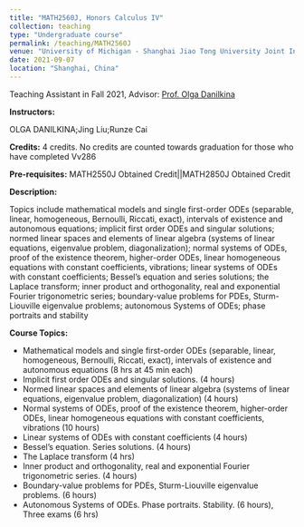 ```yaml
---
title: "MATH2560J, Honors Calculus IV"
collection: teaching
type: "Undergraduate course"
permalink: /teaching/MATH2560J
venue: "University of Michigan - Shanghai Jiao Tong University Joint Institute"
date: 2021-09-07
location: "Shanghai, China"
---
```

Teaching Assistant in Fall 2021, Advisor: [Prof. Olga Danilkina](https://www.nottingham.edu.cn/cn/Science-Engineering/People/Profile.aspx?id=91310129-ded0-4f33-87d5-1bc126fdb1b7&language=zh)

**Instructors:**

OLGA DANILKINA;Jing Liu;Runze Cai

**Credits:** 4 credits. No credits are counted towards graduation for those who have completed Vv286

**Pre-requisites:** MATH2550J Obtained Credit||MATH2850J Obtained Credit

**Description:**

Topics include mathematical models and single first-order ODEs (separable, linear, homogeneous, Bernoulli, Riccati, exact), intervals of existence and autonomous equations; implicit first order ODEs and singular solutions; normed linear spaces and elements of linear algebra (systems of linear equations, eigenvalue problem, diagonalization); normal systems of ODEs, proof of the existence theorem, higher-order ODEs, linear homogeneous equations with constant coefficients, vibrations; linear systems of ODEs with constant coefficients; Bessel’s equation and series solutions; the Laplace transform; inner product and orthogonality, real and exponential Fourier trigonometric series; boundary-value problems for PDEs, Sturm-Liouville eigenvalue problems; autonomous Systems of ODEs; phase portraits and stability

**Course Topics:**

+ Mathematical models and single first-order ODEs (separable, linear, homogeneous, Bernoulli, Riccati, exact), intervals of existence and autonomous equations (8 hrs at 45 min each)
+ Implicit first order ODEs and singular solutions. (4 hours)
+ Normed linear spaces and elements of linear algebra (systems of linear equations, eigenvalue problem, diagonalization) (4 hours)
+ Normal systems of ODEs, proof of the existence theorem, higher-order ODEs, linear homogeneous equations with constant coefficients, vibrations (10 hours)
+ Linear systems of ODEs with constant coefficients (4 hours)
+ Bessel’s equation. Series solutions. (4 hours)
+ The Laplace transform (4 hrs)
+ Inner product and orthogonality, real and exponential Fourier trigonometric series. (4 hours)
+ Boundary-value problems for PDEs, Sturm-Liouville eigenvalue problems. (6 hours)
+ Autonomous Systems of ODEs. Phase portraits. Stability. (6 hours), Three exams (6 hrs)
